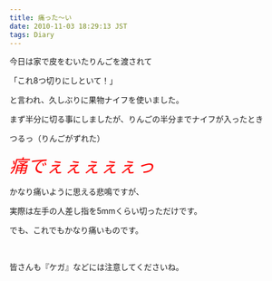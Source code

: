 ```yaml
---
title: 痛った～い
date: 2010-11-03 18:29:13 JST
tags: Diary
---
```

<p>今日は家で皮をむいたりんごを渡されて</p>
<p>「これ8つ切りにしといて！」</p>
<p>と言われ、久しぶりに果物ナイフを使いました。</p>
<p>まず半分に切る事にしましたが、りんごの半分までナイフが入ったとき</p>
<p>つるっ（りんごがずれた）</p>
<p><span style="font-size: xx-large;"><em><span style="color: #ff0000;">痛でぇぇぇぇぇっ</span></em></span></p>
<p>かなり痛いように思える悲鳴ですが、</p>
<p>実際は左手の人差し指を5mmくらい切っただけです。</p>
<p>でも、これでもかなり痛いものです。</p>
<p>&nbsp;</p>
<p>皆さんも『ケガ』などには注意してくださいね。</p>